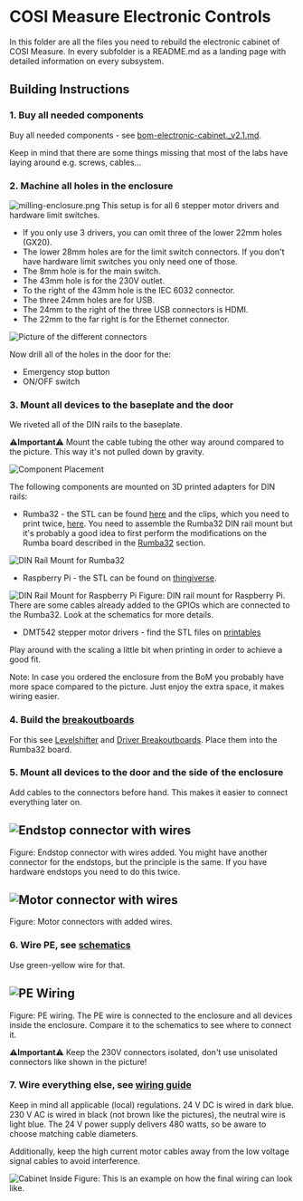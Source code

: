 # COSI Measure Electronic Controls

In this folder are all the files you need to rebuild the electronic cabinet of COSI Measure. In every subfolder is a README.md as a landing page with detailed information on every subsystem.

## Building Instructions

### 1. Buy all needed components

Buy all needed components - see [bom-electronic-cabinet._v2.1.md](../src/enclosure/bom-electronic-cabinet_v2.1.md).

Keep in mind that there are some things missing that most of the labs have laying around e.g. screws, cables...

### 2. Machine all holes in the enclosure

![milling-enclosure.png](../res/img/electrical/enclosure/milling-enclosure.png)
This setup is for all 6 stepper motor drivers and hardware limit switches.

- If you only use 3 drivers, you can omit three of the lower 22mm holes (GX20).
- The lower 28mm holes are for the limit switch connectors. If you don't have hardware limit switches you only need one of those.
- The 8mm hole is for the main switch.
- The 43mm hole is for the 230V outlet.
- To the right of the 43mm hole is the IEC 6032 connector.
- The three 24mm holes are for USB.
- The 24mm to the right of the three USB connectors is HDMI.
- The 22mm to the far right is for the Ethernet connector.

![Picture of the different connectors](../res/img/electrical/enclosure/enclosure_panel.jpg)

Now drill all of the holes in the door for the:

- Emergency stop button
- ON/OFF switch

<!-- Ok this section has the following changes:

1. Everything is now mounted on DIN rails so I need to add the according 3d printed parts

-->

### 3. Mount all devices to the baseplate and the door

We riveted all of the DIN rails to the baseplate.

⚠️**Important**⚠️ Mount the cable tubing the other way around compared to the picture. This way it's not pulled down by gravity.

![Component Placement](../res/img/electrical/enclosure/component_placement.jpg)

The following components are mounted on 3D printed adapters for DIN rails:

- Rumba32 - the STL can be found [here](...) and the clips, which you need to print twice, [here](https://github.com/VoronDesign/Voron-0/blob/d8425f9a4c25db30f294dca77d6cb5cbd6e59c82/STLs/Electronics/PCB_DIN_Clip_x2.stl). You need to assemble the Rumba32 DIN rail mount but it's probably a good idea to first perform the modifications on the Rumba board described in the [Rumba32](rumba32/README.md) section.

![DIN Rail Mount for Rumba32](../res/img/electrical/rumba32/rumba_mount.jpg)

- Raspberry Pi - the STL can be found on [thingiverse](https://www.thingiverse.com/thing:3849108).

![DIN Rail Mount for Raspberry Pi](../res/img/electrical/enclosure/pi_mount.jpg)
Figure: DIN rail mount for Raspberry Pi. There are some cables already added to the GPIOs which are connected to the Rumba32. Look at the schematics for more details.

- DMT542 stepper motor drivers - find the STL files on [printables](https://www.printables.com/model/323993-din-rail-dm542-dm556-cnc-stepper-driver-mount-with)

Play around with the scaling a little bit when printing in order to achieve a good fit.

Note: In case you ordered the enclosure from the BoM you probably have more space compared to the picture. Just enjoy the extra space, it makes wiring easier.

### 4. Build the [breakoutboards](rumba32/README.md)

For this see [Levelshifter](rumba32/endstop_levelshifter_assembly.md) and [Driver Breakoutboards](rumba32/driver_breakoutboard_assembly.md). Place them into the Rumba32 board.

### 5. Mount all devices to the door and the side of the enclosure

Add cables to the connectors before hand. This makes it easier to connect everything later on.

![Endstop connector with wires](../res/img/electrical/enclosure/Endstop_connector_wiring.jpg)
---

Figure: Endstop connector with wires added. You might have another connector for the endstops, but the principle is the same. If you have hardware endstops you need to do this twice.

![Motor connector with wires](../res/img/electrical/enclosure/Motoconnector_wiring.jpg)
---

Figure: Motor connectors with added wires.

### 6. Wire PE, see [schematics](../res/picto/enclosure_schematics/)

Use green-yellow wire for that.

![PE Wiring](../res/img/electrical/enclosure/PE_wiring.jpg)
---

Figure: PE wiring. The PE wire is connected to the enclosure and all devices inside the enclosure. Compare it to the schematics to see where to connect it.

⚠️**Important**⚠️ Keep the 230V connectors isolated, don't use unisolated connectors like shown in the picture!

### 7. Wire everything else, see [wiring guide](enclosure_wiring.md)

Keep in mind all applicable (local) regulations. 24 V DC is wired in dark blue. 230 V AC is wired in black (not brown like the pictures), the neutral wire is light blue. The 24 V power supply delivers 480 watts, so be aware to choose matching cable diameters.

Additionally, keep the high current motor cables away from the low voltage signal cables to avoid interference.

![Cabinet Inside](../res/img/electrical/enclosure/cabinet-inside.JPG)
Figure: This is an example on how the final wiring can look like.